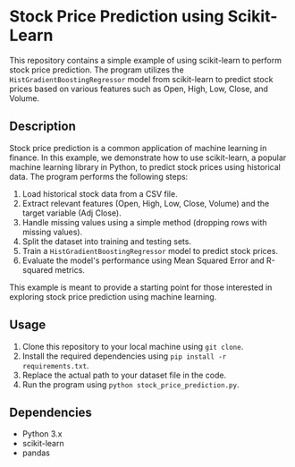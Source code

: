 # Stock Price Prediction using Scikit-Learn

This repository contains a simple example of using scikit-learn to perform stock price prediction. The program utilizes the `HistGradientBoostingRegressor` model from scikit-learn to predict stock prices based on various features such as Open, High, Low, Close, and Volume.

## Description

Stock price prediction is a common application of machine learning in finance. In this example, we demonstrate how to use scikit-learn, a popular machine learning library in Python, to predict stock prices using historical data. The program performs the following steps:

1. Load historical stock data from a CSV file.
2. Extract relevant features (Open, High, Low, Close, Volume) and the target variable (Adj Close).
3. Handle missing values using a simple method (dropping rows with missing values).
4. Split the dataset into training and testing sets.
5. Train a `HistGradientBoostingRegressor` model to predict stock prices.
6. Evaluate the model's performance using Mean Squared Error and R-squared metrics.

This example is meant to provide a starting point for those interested in exploring stock price prediction using machine learning.

## Usage

1. Clone this repository to your local machine using `git clone`.
2. Install the required dependencies using `pip install -r requirements.txt`.
3. Replace the actual path to your dataset file in the code.
4. Run the program using `python stock_price_prediction.py`.

## Dependencies

- Python 3.x
- scikit-learn
- pandas


